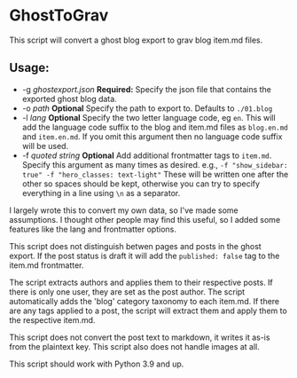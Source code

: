 # GhostToGrav

This script will convert a ghost blog export to grav blog item.md files.

## Usage:
  * -g _ghostexport.json_ **Required:** Specify the json file that contains the exported ghost blog data.
  * -o _path_ **Optional** Specify the path to export to. Defaults to `./01.blog`
  * -l _lang_ **Optional** Specify the two letter language code, eg `en`.
    This will add the language code suffix to the blog and item.md files as `blog.en.md` and `item.en.md`.
    If you omit this argument then no language code suffix will be used.
  * -f _quoted string_ **Optional** Add additional frontmatter tags to `item.md`. 
    Specify this argument as many times as desired. e.g., `-f "show_sidebar: true" -f "hero_classes: text-light"`
    These will be written one after the other so spaces should be kept, otherwise you can try to specify everything
    in a line using `\n` as a separator.

I largely wrote this to convert my own data, so I've made some assumptions.
I thought other people may find this useful, so I added some features like the lang and frontmatter options.

This script does not distinguish betwen pages and posts in the ghost export. 
If the post status is draft it will add the `published: false` tag to the item.md frontmatter.

The script extracts authors and applies them to their respective posts.
If there is only one user, they are set as the post author.
The script automatically adds the 'blog' category taxonomy to each item.md.
If there are any tags applied to a post, the script will extract them and apply them to the respective item.md.

This script does not convert the post text to markdown, it writes it as-is from the plaintext key.
This script also does not handle images at all.

This script should work with Python 3.9 and up.